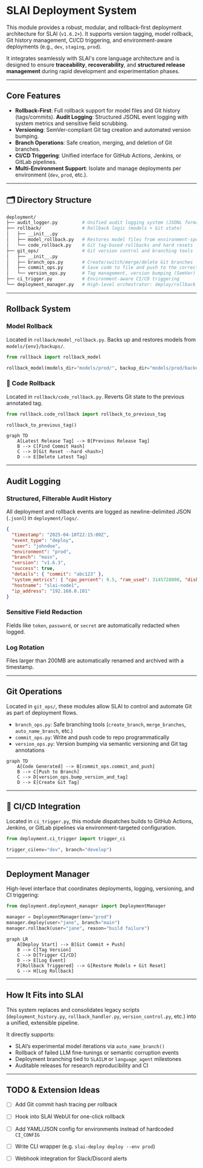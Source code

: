 # SLAI Deployment System

This module provides a robust, modular, and rollback-first deployment architecture for SLAI (`v1.6.2+`). It supports version tagging, model rollback, Git history management, CI/CD triggering, and environment-aware deployments (e.g., `dev`, `staging`, `prod`).

It integrates seamlessly with SLAI's core language architecture and is designed to ensure **traceability**, **recoverability**, and **structured release management** during rapid development and experimentation phases.

---

##  Core Features

-  **Rollback-First**: Full rollback support for model files and Git history (tags/commits).
   **Audit Logging**: Structured JSONL event logging with system metrics and sensitive field scrubbing.
- **Versioning**: SemVer-compliant Git tag creation and automated version bumping.
- **Branch Operations**: Safe creation, merging, and deletion of Git branches.
- **CI/CD Triggering**: Unified interface for GitHub Actions, Jenkins, or GitLab pipelines.
- **Multi-Environment Support**: Isolate and manage deployments per environment (`dev`, `prod`, etc.).

---

## 🗂 Directory Structure

```bash
deployment/
├── audit_logger.py         # Unified audit logging system (JSONL format with rotation, redaction)
├── rollback/               # Rollback logic (models + Git state)
│   ├── __init__.py
│   ├── model_rollback.py   # Restores model files from environment-specific backups
│   └── code_rollback.py    # Git tag-based rollbacks and hard resets
├── git_ops/                # Git version control and branching tools
│   ├── __init__.py
│   ├── branch_ops.py       # Create/switch/merge/delete Git branches
│   ├── commit_ops.py       # Save code to file and push to the correct branch
│   └── version_ops.py      # Tag management, version bumping (SemVer)
├── ci_trigger.py           # Environment-aware CI/CD triggering
└── deployment_manager.py   # High-level orchestrator: deploy/rollback across environments
```

---

## Rollback System

### Model Rollback
Located in `rollback/model_rollback.py`. Backs up and restores models from `models/{env}/backups/`.

```python
from rollback import rollback_model

rollback_model(models_dir="models/prod/", backup_dir="models/prod/backups/")
```

### 🔹 Code Rollback
Located in `rollback/code_rollback.py`. Reverts Git state to the previous annotated tag.

```python
from rollback.code_rollback import rollback_to_previous_tag

rollback_to_previous_tag()
```

```mermaid
graph TD
    A[Latest Release Tag] --> B[Previous Release Tag]
    B --> C[Find Commit Hash]
    C --> D[Git Reset --hard <hash>]
    D --> E[Delete Latest Tag]
```

---

## Audit Logging

### Structured, Filterable Audit History
All deployment and rollback events are logged as newline-delimited JSON (`.jsonl`) in `deployment/logs/`.

```json
{
  "timestamp": "2025-04-10T22:15:00Z",
  "event_type": "deploy",
  "user": "johndoe",
  "environment": "prod",
  "branch": "main",
  "version": "v1.6.3",
  "success": true,
  "details": { "commit": "abc123" },
  "system_metrics": { "cpu_percent": 9.5, "ram_used": 3145728000, "disk_free": 9823755264 },
  "hostname": "slai-node1",
  "ip_address": "192.168.0.101"
}
```

### Sensitive Field Redaction
Fields like `token`, `password`, or `secret` are automatically redacted when logged.

### Log Rotation
Files larger than 200MB are automatically renamed and archived with a timestamp.

---

## Git Operations

Located in `git_ops/`, these modules allow SLAI to control and automate Git as part of deployment flows.

- `branch_ops.py`: Safe branching tools (`create_branch`, `merge_branches`, `auto_name_branch`, etc.)
- `commit_ops.py`: Write and push code to repo programmatically
- `version_ops.py`: Version bumping via semantic versioning and Git tag annotations

```mermaid
graph TD
    A[Code Generated] --> B[commit_ops.commit_and_push]
    B --> C[Push to Branch]
    C --> D[version_ops.bump_version_and_tag]
    D --> E[Create Git Tag]
```

---

## 📡 CI/CD Integration

Located in `ci_trigger.py`, this module dispatches builds to GitHub Actions, Jenkins, or GitLab pipelines via environment-targeted configuration.

```python
from deployment.ci_trigger import trigger_ci

trigger_ci(env="dev", branch="develop")
```

---

## Deployment Manager

High-level interface that coordinates deployments, logging, versioning, and CI triggering:

```python
from deployment.deployment_manager import DeploymentManager

manager = DeploymentManager(env="prod")
manager.deploy(user="jane", branch="main")
manager.rollback(user="jane", reason="build failure")
```

```mermaid
graph LR
    A[Deploy Start] --> B[Git Commit + Push]
    B --> C[Tag Version]
    C --> D[Trigger CI/CD]
    D --> E[Log Event]
    F[Rollback Triggered] --> G[Restore Models + Git Reset]
    G --> H[Log Rollback]
```

---

## How It Fits into SLAI

This system replaces and consolidates legacy scripts (`deployment_history.py`, `rollback_handler.py`, `version_control.py`, etc.) into a unified, extensible pipeline.

It directly supports:
- SLAI’s experimental model iterations via `auto_name_branch()`
- Rollback of failed LLM fine-tunings or semantic corruption events
- Deployment branching tied to `SLAILM` or `language_agent` milestones
- Auditable releases for research reproducibility and CI

---

## TODO & Extension Ideas

- [ ] Add Git commit hash tracing per rollback
- [ ] Hook into SLAI WebUI for one-click rollback
- [ ] Add YAML/JSON config for environments instead of hardcoded `CI_CONFIG`
- [ ] Write CLI wrapper (e.g. `slai-deploy deploy --env prod`)
- [ ] Webhook integration for Slack/Discord alerts

